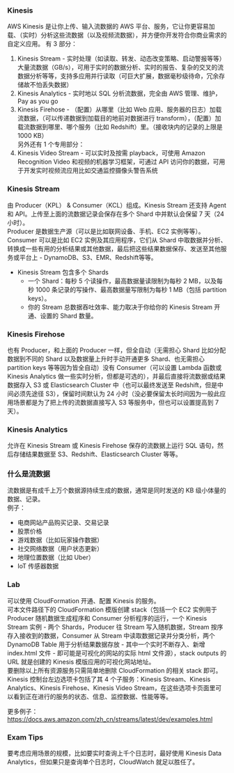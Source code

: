### Kinesis
AWS Kinesis 是让你上传、输入流数据的 AWS 平台、服务，它让你更容易加载、（实时）分析这些流数据（以及视频流数据），并方便你开发符合你商业需求的自定义应用。
有 3 部分：
1. Kinesis Stream - 实时处理（如读取、转发、动态改变策略、启动警报等等）大量流数据（GB/s），可用于实时的数据分析、实时的报告、复杂的交叉的流数据分析等等，支持多应用并行读取（可巨大扩展，数据毫秒级待命，冗余存储故不怕丢失数据）
2. Kinesis Analytics - 实时地以 SQL 分析流数据，完全由 AWS 管理、维护，Pay as you go
3. Kinesis Firehose - （配置）从哪里（比如 Web 应用、服务器的日志）加载流数据，（可以传递数据到加载目的地前对数据进行 transform），（配置）加载流数据到哪里、哪个服务（比如 Redshift）里。（接收块内的记录的上限是 1000 KB）  
另外还有 1 个专用部分：  
1. Kinesis Video Stream - 可以实时及按需 playback，可使用 Amazon Recognition Video 和视频的机器学习框架，可通过 API 访问你的数据，可用于开发实时视频流应用比如交通监控摄像头警告系统  
  
### Kinesis Stream
由 Producer（KPL） & Consumer（KCL）组成。Kinesis Stream 还支持 Agent 和 API。上传至上面的流数据记录会保存在多个 Shard 中并默认会保留 7 天（24 小时）。  
Producer 是数据生产源（可以是比如联网设备、手机、EC2 实例等等）。Consumer 可以是比如 EC2 实例及其应用程序，它们从 Shard 中取数据并分析、转换成一些有用的分析结果或其他数据，最后把这些结果数据保存、发送至其他服务或平台上 - DynamoDB、S3、EMR、Redshift等等。
* Kinesis Stream 包含多个 Shards
    * 一个 Shard：每秒 5 个读操作，最高数据量读限制为每秒 2 MB，以及每秒 1000 条记录的写操作、最高数据量写限制为每秒 1 MB（包括 partition keys）。
    * 你的 Stream 总数据吞吐效率、能力取决于你给你的 Kinesis Stream 开通、设置的 Shard 数量。  
  
### Kinesis Firehose
也有 Producer，和上面的 Producer 一样，但全自动（无需担心 Shard 比如分配数据到不同的 Shard 以及数据量上升时手动开通更多 Shard、也无需担心 partition keys 等等因为皆全自动）没有 Consumer（可以设置 Lambda 函数或 Kinesis Analytics 做一些实时分析，但都是可选的），并最后直接将流数据或结果数据存入 S3 或 Elasticsearch Cluster 中（也可以最终发送至 Redshift，但是中间必须先途径 S3），保留时间默认为 24 小时（没必要保留太长时间因为一般此应用场景都是为了把上传的流数据直接写入 S3 等服务中，但也可以设置提高到 7 天）。  
  
### Kinesis Analytics
允许在 Kinesis Stream 或 Kinesis Firehose 保存的流数据上运行 SQL 语句，然后存储结果数据至 S3、Redshift、Elasticsearch Cluster 等等。  
  
### 什么是流数据
流数据是有成千上万个数据源持续生成的数据，通常是同时发送的 KB 级小体量的数据、记录。  
例子：  
* 电商网站产品购买记录、交易记录
* 股票价格
* 游戏数据（比如玩家操作数据）
* 社交网络数据（用户状态更新）
* 地理位置数据（比如 Uber）
* IoT 传感器数据  
  
### Lab
可以使用 CloudFormation 开通、配置 Kinesis 的服务。  
可本文件路径下的 CloudFormation 模版创建 stack（包括一个 EC2 实例用于 Producer 随机数据生成程序和 Consumer 分析程序的运行，一个 Kinesis Stream 实例 - 两个 Shards，Producer 往 Stream 写入随机数据，Stream 按序存入接收到的数据，Consumer 从 Stream 中读取数据记录并分类分析，两个 DynamoDB Table 用于分析结果数据存放 - 其中一个实时不断存入、新增 index.html 文件 - 即可能是可视化的网站的实际 html 文件源），stack outputs 的 URL 就是创建的 Kinesis 模版应用的可视化网站地址。  
要删除以上所有资源服务只需简单地删除 CloudFormation 的相关 stack 即可。  
Kinesis 控制台左边选项卡包括了其 4 个子服务：Kinesis Stream、Kinesis Analytics、Kinesis Firehose、Kinesis Video Stream，在这些选项卡页面里可以看到正在进行的服务的状态、信息、监控数据、性能等等。  
  
更多例子：https://docs.aws.amazon.com/zh_cn/streams/latest/dev/examples.html  
  
### Exam Tips
要考虑应用场景的规模，比如要实时查询上千个日志时，最好使用 Kinesis Data Analytics，但如果只是查询单个日志时，CloudWatch 就足以胜任了。  